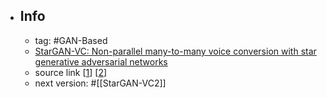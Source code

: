 - ## Info
	- tag: #GAN-Based
	- [StarGAN-VC: Non-parallel many-to-many voice conversion with star generative adversarial networks](https://arxiv.org/abs/1806.02169)
	- source link [[1](https://github.com/hujinsen/pytorch-StarGAN-VC)] [[2](https://github.com/liusongxiang/StarGAN-Voice-Conversion)]
	- next version: #[[StarGAN-VC2]]